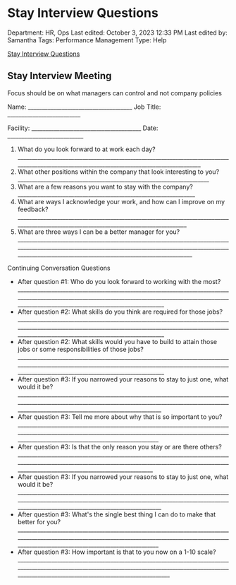 # Stay Interview Questions

Department: HR, Ops
Last edited: October 3, 2023 12:33 PM
Last edited by: Samantha
Tags: Performance Management
Type: Help

[Stay Interview Questions](Stay20Interview20Questions.docx)

## Stay Interview Meeting

Focus should be on what managers can control and not company policies

Name: _____________________________________ Job Title: __________________________

Facility: _______________________________________ Date: ___________________________

1. What do you look forward to at work each day?____________________________________________________________________________________________________________________________________________
2. What other positions within the company that look interesting to you? ____________________________________________________________________
3. What are a few reasons you want to stay with the company? _______________________________________________________________
4. What are ways I acknowledge your work, and how can I improve on my feedback?_______________________________________________________________________________________________________________________________________
5. What are three ways I can be a better manager for you?____________________________________________________________________________________________________________________________________________________________________________________________________________________

Continuing Conversation Questions

- After question #1: Who do you look forward to working with the most?__________________________________________________________________________________________________________________________________________________________________________________________________________
- After question #2: What skills do you think are required for those jobs?__________________________________________________________________________________________________________________________________________________________________________________________________________
- After question #2: What skills would you have to build to attain those jobs or some responsibilities of those jobs?__________________________________________________________________________________________________________________________________________________________________________________________________________
- After question #3: If you narrowed your reasons to stay to just one, what would it be?_________________________________________________________________________________________________________________________________________________________________________________________________________
- After question #3: Tell me more about why that is so important to you?________________________________________________________________________________________________________________________________________________________________________________________________________
- After question #3: Is that the only reason you stay or are there others?______________________________________________________________________________________________________________________________________________________________________________________________________
- After question #3: If you narrowed your reasons to stay to just one, what would it be?_________________________________________________________________________________________________________________________________________________________________________________________________________
- After question #3: What's the single best thing I can do to make that better for you?________________________________________________________________________________________________________________________________________________________________________________________________________
- After question #3: How important is that to you now on a 1-10 scale? ____________________________________________________________________________________________________________________________________________________________________________________________________________